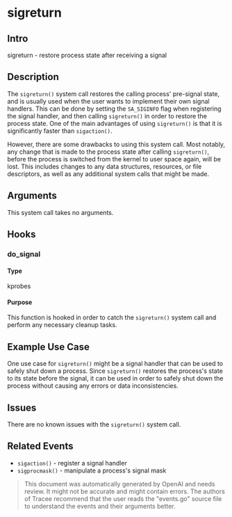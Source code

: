 
# sigreturn

## Intro
sigreturn - restore process state after receiving a signal

## Description
The `sigreturn()` system call restores the calling process' pre-signal state, and is usually used when the user wants to implement their own signal handlers. This can be done by setting the `SA_SIGINFO` flag when registering the signal handler, and then calling `sigreturn()` in order to restore the process state. One of the main advantages of using `sigreturn()` is that it is significantly faster than `sigaction()`.

However, there are some drawbacks to using this system call. Most notably, any change that is made to the process state after calling `sigreturn()`, before the process is switched from the kernel to user space again, will be lost. This includes changes to any data structures, resources, or file descriptors, as well as any additional system calls that might be made.

## Arguments
This system call takes no arguments.

## Hooks
### do_signal
#### Type
kprobes
#### Purpose
This function is hooked in order to catch the `sigreturn()` system call and perform any necessary cleanup tasks.

## Example Use Case
One use case for `sigreturn()` might be a signal handler that can be used to safely shut down a process. Since `sigreturn()` restores the process's state to its state before the signal, it can be used in order to safely shut down the process without causing any errors or data inconsistencies.

## Issues
There are no known issues with the `sigreturn()` system call.

## Related Events
* `sigaction()` - register a signal handler
* `sigprocmask()` - manipulate a process's signal mask

> This document was automatically generated by OpenAI and needs review. It might
> not be accurate and might contain errors. The authors of Tracee recommend that
> the user reads the "events.go" source file to understand the events and their
> arguments better.
